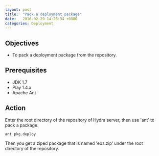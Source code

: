 ```yaml
---
layout: post
title:  "Pack a deployment package"
date:   2016-02-29 14:26:34 +0800
categories: Deployment
---
```

## Objectives
* To pack a deployment package from the repository.

## Prerequisites
* JDK 1.7
* Play 1.4.x
* Apache Ant

## Action

Enter the root directory of the repository of Hydra server, then use 'ant' to pack a package.

```shell
ant pkg.deploy
```

Then you get a ziped package that is named 'eos.zip' under the root directory of the repository.




